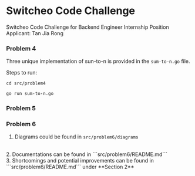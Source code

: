 # Switcheo Code Challenge

Switcheo Code Challenge for Backend Engineer Internship Position
Applicant: Tan Jia Rong

### Problem 4
Three unique implementation of sun-to-n is provided in the ```sum-to-n.go``` file.

Steps to run:
```shell
cd src/problem4

go run sum-to-n.go
```

### Problem 5


### Problem 6

1. Diagrams could be found in ```src/problem6/diagrams```
<br>
2. Documentations can be found in ```src/problem6/README.md```
<br>
3. Shortcomings and potential improvements can be found in ```src/problem6/README.md``` under **Section 2**